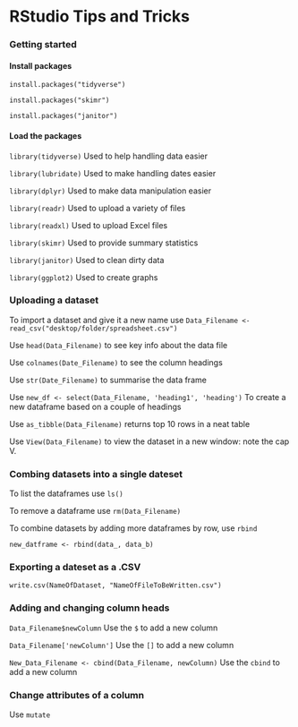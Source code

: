 # RStudio Tips and Tricks

### Getting started

#### Install packages

`install.packages("tidyverse")`

`install.packages("skimr")`

`install.packages("janitor")`

#### Load the packages

`library(tidyverse)` Used to help handling data easier

`library(lubridate)` Used to make handling dates easier

`library(dplyr)` Used to make data manipulation easier

`library(readr)` Used to upload a variety of files

`library(readxl)` Used to upload Excel files

`library(skimr)` Used to provide summary statistics

`library(janitor)` Used to clean dirty data

`library(ggplot2)` Used to create graphs

### Uploading a dataset

To import a dataset and give it a new name use `Data_Filename <- read_csv("desktop/folder/spreadsheet.csv")`

Use `head(Data_Filename)` to see key info about the data file

Use `colnames(Date_Filename)` to see the column headings

Use `str(Date_Filename)` to summarise the data frame

Use `new_df <- select(Data_Filename, 'heading1', 'heading')` To create a new dataframe based on a couple of headings

Use `as_tibble(Data_Filename)` returns top 10 rows in a neat table

Use `View(Data_Filename)` to view the dataset in a new window: note the cap V.

### Combing datasets into a single dateset

To list the dataframes use `ls()`

To remove a dataframe use `rm(Data_Filename)`

To combine datasets by adding more dataframes by row, use `rbind`

`new_datframe <- rbind(data_, data_b)`

### Exporting a dateset as a .CSV

`write.csv(NameOfDataset, "NameOfFileToBeWritten.csv")`

### Adding and changing column heads

`Data_Filename$newColumn` Use the `$` to add a new column

`Data_Filename['newColumn']` Use the `[]` to add a new column

`New_Data_Filename <- cbind(Data_Filename, newColumn)` Use the `cbind` to add a new column

### Change attributes of a column

Use `mutate`







